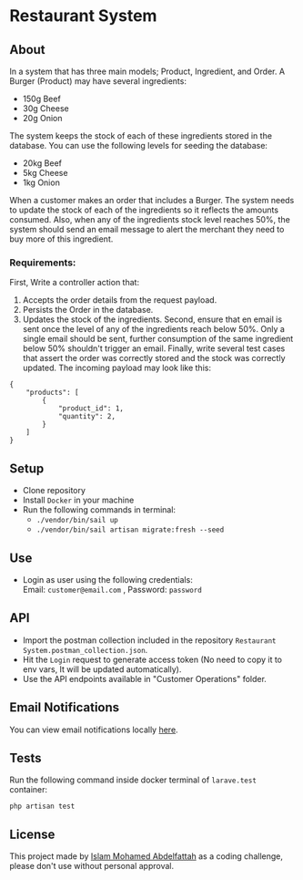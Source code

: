 # Restaurant System

## About

In a system that has three main models; Product, Ingredient, and Order.
A Burger (Product) may have several ingredients:

- 150g Beef
- 30g Cheese
- 20g Onion

The system keeps the stock of each of these ingredients stored in the database. You can use the following levels for seeding the database:
- 20kg Beef
- 5kg Cheese
- 1kg Onion

When a customer makes an order that includes a Burger. The system needs to update the stock of each of the ingredients so it reflects the amounts consumed.
Also, when any of the ingredients stock level reaches 50%, the system should send an email message to alert the merchant they need to buy more of this ingredient.

### Requirements:
First, Write a controller action that:

1. Accepts the order details from the request payload.
2. Persists the Order in the database.
3. Updates the stock of the ingredients.
   Second, ensure that en email is sent once the level of any of the ingredients reach
   below 50%. Only a single email should be sent, further consumption of the same
   ingredient below 50% shouldn't trigger an email.
   Finally, write several test cases that assert the order was correctly stored and the
   stock was correctly updated.
   The incoming payload may look like this:

```
{
    "products": [
        {
            "product_id": 1,
            "quantity": 2,
        }
    ]
}
```


## Setup
- Clone repository
- Install `Docker` in your machine
- Run the following commands in terminal:
    - `./vendor/bin/sail up`
    - `./vendor/bin/sail artisan migrate:fresh --seed`

## Use
- Login as user using the following credentials:
  <br>Email: `customer@email.com` , Password: `password`

## API
- Import the postman collection included in the repository `Restaurant System.postman_collection.json`.
- Hit the `Login` request to generate access token (No need to copy it to env vars, It will be updated automatically).
- Use the API endpoints available in "Customer Operations" folder.

## Email Notifications
You can view email notifications locally [here](http://localhost:8025).

## Tests
Run the following command inside docker terminal of `larave.test` container: 

`php artisan test`

## License
This project made by [Islam Mohamed Abdelfattah](mailto:IslamM.Abdelfattah@gmail.com) as a coding challenge, 
please don't use without personal approval.
